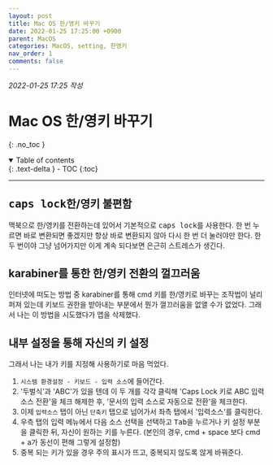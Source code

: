 ```yaml
---
layout: post
title: Mac OS 한/영키 바꾸기
date: 2022-01-25 17:25:00 +0900
parent: MacOS
categories: MacOS, setting, 한영키
nav_order: 1
comments: false
---
```


*2022-01-25 17:25 작성*

# Mac OS 한/영키 바꾸기

{: .no_toc }

<details open markdown="block">
  <summary>
    Table of contents
  </summary>
  {: .text-delta }
- TOC
{:toc}
</details>

---

## <kbd>caps lock</kbd>한/영키 불편함

맥북으로 한/영키를 전환하는데 있어서 기본적으로 <kbd>caps lock</kbd>를 사용한다. 한 번 누르면 바로 변환되면 좋겠지만 항상 바로 변환되지 않아 다시 한 번 더 눌러야만 한다. 한 두 번이야 그냥 넘어가지만 이게 계속 되다보면 은근히 스트레스가 생긴다.

## karabiner를 통한 한/영키 전환의 껄끄러움

인터넷에 떠도는 방법 중 karabiner를 통해 cmd 키를 한/영키로 바꾸는 조작법이 널리 퍼져 있는데 키보드 권한을 받아내는 부분에서 뭔가 껄끄러움을 없앨 수가 없었다. 그래서 나는 이 방법을 시도했다가 앱을 삭제했다.

## 내부 설정을 통해 자신의 키 설정

그래서 나는 내가 키를 지정해 사용하기로 마음 먹었다. 

1. `시스템 환경설정 - 키보드 - 입력 소스`에 들어간다.
2. '두벌식'과 'ABC'가 있을 텐데 이 두 개를 각각 클릭해 'Caps Lock 키로 ABC 입력 소스 전환'을 체크 해제한 후, '문서의 입력 소스로 자동으로 전환'을 체크한다.
3. 이제 `입력소스` 탭이 아닌 `단축키` 탭으로 넘어가서 좌측 탭에서 '입력소스'를 클릭한다.
4. 우측 탭의 입력 메뉴에서 다음 소스 선택을 선택하고 <kbd>Tab</kbd>을 누르거나 키 설정 부분을 클릭한 뒤, 자신이 원하는 키를 누른다. (본인의 경우, cmd + space 보다 cmd + a가 동선이 편해 그렇게 설정함)
5. 중복 되는 키가 있을 경우 주의 표시가 뜨고, 중복되지 않도록 않게 바꿔준다.
